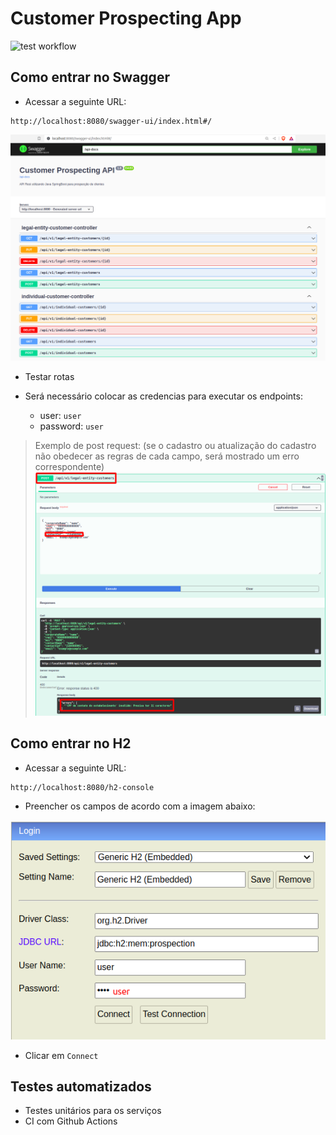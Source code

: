 # Customer Prospecting App

![test workflow](https://github.com/Akaori/customer-prospecting-app/actions/workflows/test.yaml/badge.svg)

## Como entrar no Swagger

- Acessar a seguinte URL:

```
http://localhost:8080/swagger-ui/index.html#/
```

![swagger.png](images/swagger.png)

- Testar rotas

- Será necessário colocar as credencias para executar os endpoints:

  - user: `user`
  - password: `user`

> Exemplo de post request: (se o cadastro ou atualização do cadastro não obedecer as regras de cada campo, será mostrado um erro correspondente)
![post_request.png](images/post_request.png)

## Como entrar no H2

- Acessar a seguinte URL:

```
http://localhost:8080/h2-console
```

- Preencher os campos de acordo com a imagem abaixo:

![access_h2.png](images/access_h2.png)

- Clicar em `Connect`


## Testes automatizados

- Testes unitários para os serviços
- CI com Github Actions